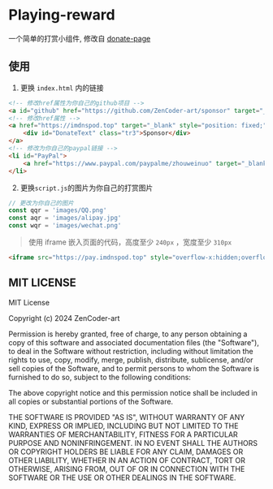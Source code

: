 # Playing-reward

一个简单的打赏小组件, 修改自 [donate-page](https://github.com/Kaiyuan/sponsor-page)

## 使用

1. 更换 `index.html` 内的链接

```html
<!-- 修改href属性为你自己的github项目 -->
<a id="github" href="https://github.com/ZenCoder-art/sponsor" target="_blank" class="pos-f tr3" title="Github"></a>
<!-- 修改href属性 -->
<a href="https://imdnspod.top" target="_blank" style="position: fixed;">
    <div id="DonateText" class="tr3">Sponsor</div>
</a>
<!-- 修改为你自己的paypal链接 -->
<li id="PayPal">
    <a href="https://www.paypal.com/paypalme/zhouweinuo" target="_blank">PayPal</a>
</li>
```
2. 更换`script.js`的图片为你自己的打赏图片

```javascript
// 更改为你自己的图片
const qqr = 'images/QQ.png'
const aqr = 'images/alipay.jpg'
const wqr = 'images/wechat.png'
```

> 使用 iframe 嵌入页面的代码，高度至少 `240px` ，宽度至少 `310px`

```html
<iframe src="https://pay.imdnspod.top" style="overflow-x:hidden;overflow-y:hidden; border:0xp none #fff; min-height:240px; width:100%;"  frameborder="0" scrolling="no"></iframe>
```

## MIT LICENSE

MIT License

Copyright (c) 2024 ZenCoder-art

Permission is hereby granted, free of charge, to any person obtaining a copy
of this software and associated documentation files (the "Software"), to deal
in the Software without restriction, including without limitation the rights
to use, copy, modify, merge, publish, distribute, sublicense, and/or sell
copies of the Software, and to permit persons to whom the Software is
furnished to do so, subject to the following conditions:

The above copyright notice and this permission notice shall be included in all
copies or substantial portions of the Software.

THE SOFTWARE IS PROVIDED "AS IS", WITHOUT WARRANTY OF ANY KIND, EXPRESS OR
IMPLIED, INCLUDING BUT NOT LIMITED TO THE WARRANTIES OF MERCHANTABILITY,
FITNESS FOR A PARTICULAR PURPOSE AND NONINFRINGEMENT. IN NO EVENT SHALL THE
AUTHORS OR COPYRIGHT HOLDERS BE LIABLE FOR ANY CLAIM, DAMAGES OR OTHER
LIABILITY, WHETHER IN AN ACTION OF CONTRACT, TORT OR OTHERWISE, ARISING FROM,
OUT OF OR IN CONNECTION WITH THE SOFTWARE OR THE USE OR OTHER DEALINGS IN THE
SOFTWARE.
